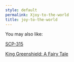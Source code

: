 ```yaml
---
style: default
permalink: Xjoy-to-the-world
title: joy-to-the-world
---
```

You may also like:

[SCP-315](http://scp-wiki.net/scp-315)

[King Greenshield: A Fairy Tale](http://scp-wiki.net/king-greenshield-a-fairy-tale)
